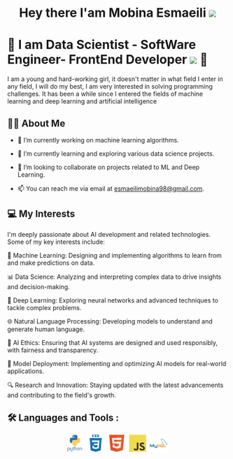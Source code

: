 
<h1 align="center">
  Hey there I'am Mobina Esmaeili
  <img src="https://media.giphy.com/media/v1.Y2lkPTc5MGI3NjExZngzdjNnaXgwbXp2bTA3dGxjMTlvbTJ4Z2xlc3Y5b3M1bXExMjJ3NyZlcD12MV9pbnRlcm5hbF9naWZfYnlfaWQmY3Q9cw/hvRJCLFzcasrR4ia7z/giphy.gif" width="30px"/>
</h1>
<div align="center">
  
  
</div>



# :rocket: I am Data Scientist - SoftWare Engineer- FrontEnd Developer  <img src="https://media.giphy.com/media/WFZvB7VIXBgiz3oDXE/giphy.gif" width="40">  👋

I am a young and hard-working girl, it doesn't matter in what field I enter in any field, I will do my best, I am very interested in solving programming challenges. It has been a while since I entered the fields of machine learning and deep learning and artificial intelligence

## :woman_technologist: About Me
- 🔭 I’m currently working on machine learning algorithms.

- 🌱 I’m currently learning and exploring various data science projects.

- 👯 I’m looking to collaborate on projects related to ML and Deep Learning.

- 📫 You can reach me via email at esmaeilimobina98@gmail.com.

## :computer: My Interests

I'm deeply passionate about AI development and related technologies. Some of my key interests include:

🤖 Machine Learning: Designing and implementing algorithms to learn from and make predictions on data.

📊 Data Science: Analyzing and interpreting complex data to drive insights and decision-making.

🧠 Deep Learning: Exploring neural networks and advanced techniques to tackle complex problems.

🌐 Natural Language Processing: Developing models to understand and generate human language.

🚀 AI Ethics: Ensuring that AI systems are designed and used responsibly, with fairness and transparency.

🔧 Model Deployment: Implementing and optimizing AI models for real-world applications.

🔍 Research and Innovation: Staying updated with the latest advancements and contributing to the field's growth.

## :hammer_and_wrench: Languages and Tools :
<div align="center">

  <img src="https://github.com/devicons/devicon/blob/master/icons/python/python-original-wordmark.svg" title="Spring" alt="Spring" width="40" height="40"/>&nbsp;
  <img src="https://github.com/devicons/devicon/blob/master/icons/css3/css3-plain-wordmark.svg"  title="CSS3" alt="CSS" width="40" height="40"/>&nbsp;
  <img src="https://github.com/devicons/devicon/blob/master/icons/html5/html5-original.svg" title="HTML5" alt="HTML" width="40" height="40"/>&nbsp;
  <img src="https://github.com/devicons/devicon/blob/master/icons/javascript/javascript-original.svg" title="JavaScript" alt="JavaScript" width="40" height="40"/>&nbsp;
  <img src="https://github.com/devicons/devicon/blob/master/icons/mysql/mysql-original-wordmark.svg" title="MySQL"  alt="MySQL" width="40" height="40"/>&nbsp;

 
</div>

